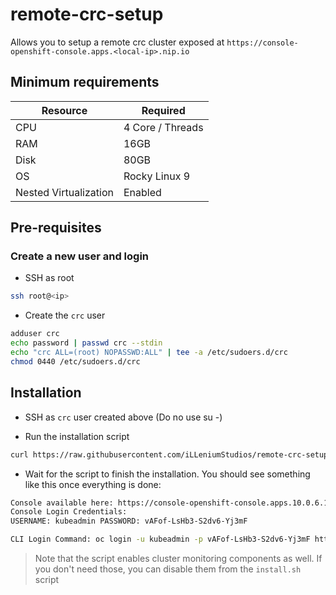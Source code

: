 # remote-crc-setup

Allows you to setup a remote crc cluster exposed at `https://console-openshift-console.apps.<local-ip>.nip.io`

## Minimum requirements

| Resource              | Required         |
|-----------------------|------------------|
| CPU                   | 4 Core / Threads |
| RAM                   | 16GB             |
| Disk                  | 80GB             |
| OS                    | Rocky Linux 9    |
| Nested Virtualization | Enabled          |

## Pre-requisites

### Create a new user and login

- SSH as root

```bash
ssh root@<ip>
```

- Create the `crc` user

```bash
adduser crc
echo password | passwd crc --stdin
echo "crc ALL=(root) NOPASSWD:ALL" | tee -a /etc/sudoers.d/crc
chmod 0440 /etc/sudoers.d/crc
```

## Installation

- SSH as `crc` user created above (Do no use su -)

- Run the installation script
```bash
curl https://raw.githubusercontent.com/iLLeniumStudios/remote-crc-setup/main/install.sh | bash
```

- Wait for the script to finish the installation. You should see something like this once everything is done:

```bash
Console available here: https://console-openshift-console.apps.10.0.6.188.nip.io
Console Login Credentials:
USERNAME: kubeadmin PASSWORD: vAFof-LsHb3-S2dv6-Yj3mF

CLI Login Command: oc login -u kubeadmin -p vAFof-LsHb3-S2dv6-Yj3mF https://api.10.0.6.188.nip.io:6443
```

> Note that the script enables cluster monitoring components as well. If you don't need those, you can disable them from the `install.sh` script
